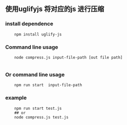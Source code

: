 ## 使用uglifyjs 将对应的js 进行压缩

### install dependence
```
	npm install uglify-js
```

### Command line usage
```
    node compress.js input-file-path [out file path]
	
```

### Or command line usage
```
	npm run start  input-file-path
```

### example
```
	npm run start test.js
	## or
	node compress.js test.js
```